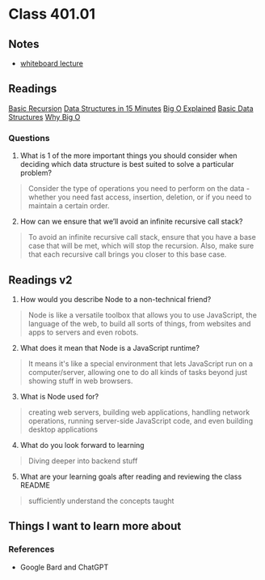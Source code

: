 # Class 401.01

## Notes

- [whiteboard lecture](https://projects.invisionapp.com/freehand/document/pd0FdjWNq)

## Readings

[Basic Recursion](https://www.youtube.com/watch?v=vPEJSJMg4jY)
[Data Structures in 15 Minutes](https://www.youtube.com/watch?v=sVxBVvlnJsM)
[Big O Explained](https://www.youtube.com/watch?v=v4cd1O4zkGw)
[Basic Data Structures](https://towardsdatascience.com/8-common-data-structures-every-programmer-must-know-171acf6a1a42)
[Why Big O](https://web.archive.org/web/20230207075759/https://triplebyte.com/blog/why-you-should-learn-big-o-and-stop-hacking-your-way-through-algorithms)

### Questions
1. What is 1 of the more important things you should consider when deciding which data structure is best suited to solve a particular problem?
> Consider the type of operations you need to perform on the data - whether you need fast access, insertion, deletion, or if you need to maintain a certain order.

2. How can we ensure that we’ll avoid an infinite recursive call stack?
> To avoid an infinite recursive call stack, ensure that you have a base case that will be met, which will stop the recursion. Also, make sure that each recursive call brings you closer to this base case.

## Readings v2

1. How would you describe Node to a non-technical friend?
> Node is like a versatile toolbox that allows you to use JavaScript, the language of the web, to build all sorts of things, from websites and apps to servers and even robots.

2. What does it mean that Node is a JavaScript runtime?
> It means it's like a special environment that lets JavaScript run on a computer/server, allowing one to do all kinds of tasks beyond just showing stuff in web browsers.

3. What is Node used for?
> creating web servers, building web applications, handling network operations, running server-side JavaScript code, and even building desktop applications

4. What do you look forward to learning
> Diving deeper into backend stuff

5. What are your learning goals after reading and reviewing the class README
> sufficiently understand the concepts taught 



## Things I want to learn more about

### References
- Google Bard and ChatGPT
